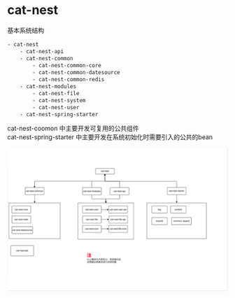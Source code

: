 # cat-nest

基本系统结构

```
- cat-nest
    - cat-nest-api
    - cat-nest-common
        - cat-nest-common-core
        - cat-nest-common-datesource
        - cat-nest-common-redis
    - cat-nest-modules
        - cat-nest-file
        - cat-nest-system
        - cat-nest-user
    - cat-nest-spring-starter
```

cat-nest-coomon 中主要开发可复用的公共组件 </br>
cat-nest-spring-starter 中主要开发在系统初始化时需要引入的公共的bean

<img src=document/img.png width=505  alt="层级架构图"/>